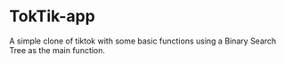 # TokTik-app
A simple clone of tiktok with some basic functions using a Binary Search Tree as the main function.
